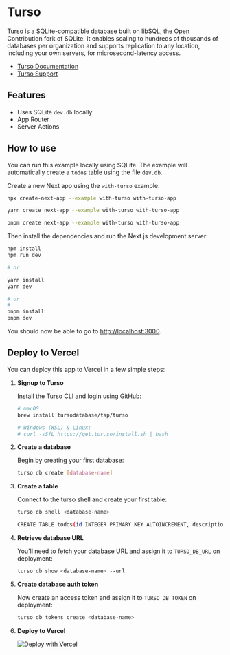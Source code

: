 # Turso

[Turso](https://turso.tech) is a SQLite-compatible database built on libSQL, the Open Contribution fork of SQLite. It enables scaling to hundreds of thousands of databases per organization and supports replication to any location, including your own servers, for microsecond-latency access.

- [Turso Documentation](https://docs.turso.tech)
- [Turso Support](https://discord.com/invite/4B5D7hYwub)

## Features

- Uses SQLite `dev.db` locally
- App Router
- Server Actions

## How to use

You can run this example locally using SQLite. The example will automatically create a `todos` table using the file `dev.db`.

Create a new Next app using the `with-turso` example:

```bash
npx create-next-app --example with-turso with-turso-app
```

```bash
yarn create next-app --example with-turso with-turso-app
```

```bash
pnpm create next-app --example with-turso with-turso-app
```

Then install the dependencies and run the Next.js development server:

```bash
npm install
npm run dev

# or

yarn install
yarn dev

# or
#
pnpm install
pnpm dev
```

You should now be able to go to [http://localhost:3000](http://localhost:3000).

## Deploy to Vercel

You can deploy this app to Vercel in a few simple steps:

1. **Signup to Turso**

   Install the Turso CLI and login using GitHub:

   ```bash
   # macOS
   brew install tursodatabase/tap/turso

   # Windows (WSL) & Linux:
   # curl -sSfL https://get.tur.so/install.sh | bash
   ```

2. **Create a database**

   Begin by creating your first database:

   ```bash
   turso db create [database-name]
   ```

3. **Create a table**

   Connect to the turso shell and create your first table:

   ```bash
   turso db shell <database-name>
   ```

   ```bash
   CREATE TABLE todos(id INTEGER PRIMARY KEY AUTOINCREMENT, description TEXT NOT NULL)
   ```

4. **Retrieve database URL**

   You'll need to fetch your database URL and assign it to `TURSO_DB_URL` on deployment:

   ```bash
   turso db show <database-name> --url
   ```

5. **Create database auth token**

   Now create an access token and assign it to `TURSO_DB_TOKEN` on deployment:

   ```bash
   turso db tokens create <database-name>
   ```

6. **Deploy to Vercel**

   [![Deploy with Vercel](https://vercel.com/button)](https://vercel.com/new/clone?repository-url=https%3A%2F%2Fgithub.com%2Fvercel%2Fnext.js%2Ftree%2Fcanary%2Fexamples%2Fwith-turso&env=TURSO_DB_URL,TURSO_DB_TOKEN)
